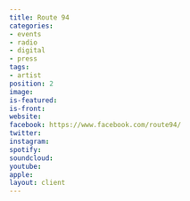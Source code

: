 ```yaml
---
title: Route 94
categories:
- events
- radio
- digital
- press
tags:
- artist
position: 2
image: 
is-featured: 
is-front: 
website: 
facebook: https://www.facebook.com/route94/
twitter: 
instagram: 
spotify: 
soundcloud: 
youtube: 
apple: 
layout: client
---
```


